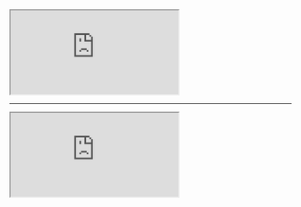 <iframe class="stretch" src="https://hub.mybinder.org/user/jupyterlab-jupyterlab-demo-mxj6pted/lab"></iframe>

---

<iframe class="stretch" src="https://tinyurl.com/y92cnd9r"></iframe>


